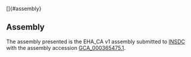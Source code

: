 []{#assembly}

Assembly
--------

The assembly presented is the EHA\_CA v1 assembly submitted to
[INSDC](http://www.insdc.org) with the assembly accession
[GCA\_000365475.1](http://www.ebi.ac.uk/ena/data/view/GCA_000365475.1).
